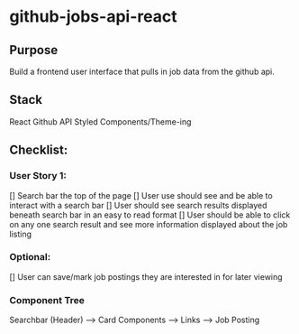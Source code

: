 # github-jobs-api-react

## Purpose

Build a frontend user interface that pulls in job data from the github api.

## Stack

React
Github API
Styled Components/Theme-ing

## Checklist:
### User Story 1:
[] Search bar the top of the page
[] User use should see and be able to interact with a search bar
[] User should see search results displayed beneath search bar in an easy to read format
[] User should be able to click on any one search result and see more information displayed about the job listing

### Optional:
[] User can save/mark job postings they are interested in for later viewing

### Component Tree

Searchbar (Header) --> Card Components --> Links --> Job Posting